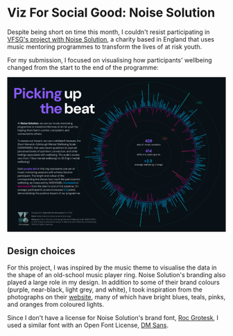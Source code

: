 # Viz For Social Good: Noise Solution

Despite being short on time this month, I couldn't resist participating in [VFSG's project with Noise Solution](https://www.vizforsocialgood.com/join-a-project/2024/7/26/noisesolution), a charity based in England that uses music mentoring programmes to transform the lives of at risk youth.

For my submission, I focused on visualising how participants' wellbeing changed from the start to the end of the programme:

<img src = "final_vis/noise_solution_final_vis_low_res.png" width="1000">

## Design choices

For this project, I was inspired by the music theme to visualise the data in the shape of an old-school music player ring. Noise Solution's branding also played a large role in my design. In addition to some of their brand colours (purple, near-black, light grey, and white), I took inspiration from the photographs on their [website](https://www.noisesolution.org/), many of which have bright blues, teals, pinks, and oranges from coloured lights. 

Since I don't have a license for Noise Solution's brand font, [Roc Grotesk](https://fonts.adobe.com/fonts/roc-grotesk), I used a similar font with an Open Font License, [DM Sans](https://fonts.google.com/specimen/DM+Sans).
